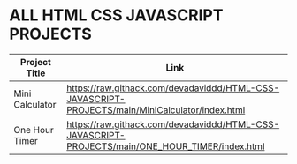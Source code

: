 # ALL HTML CSS JAVASCRIPT PROJECTS


| Project Title      | Link |
| ----------- | ----------- |
| Mini Calculator        |    https://raw.githack.com/devadaviddd/HTML-CSS-JAVASCRIPT-PROJECTS/main/MiniCalculator/index.html    |
| One Hour Timer   | https://raw.githack.com/devadaviddd/HTML-CSS-JAVASCRIPT-PROJECTS/main/ONE_HOUR_TIMER/index.html        |
